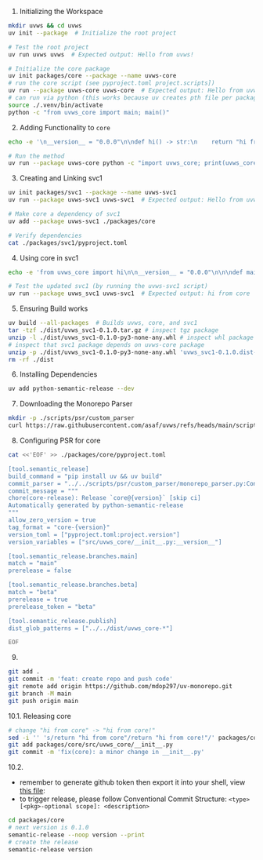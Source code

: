 1. Initializing the Workspace

```bash
mkdir uvws && cd uvws
uv init --package  # Initialize the root project

# Test the root project
uv run uvws uvws  # Expected output: Hello from uvws!

# Initialize the core package
uv init packages/core --package --name uvws-core
# run the core script (see pyproject.toml project.scripts])
uv run --package uvws-core uvws-core  # Expected output: Hello from uvws-core!
# can run via python (this works because uv creates pth file per package)
source ./.venv/bin/activate
python -c "from uvws_core import main; main()"
```

2. Adding Functionality to `core`
```bash
echo -e '\n__version__ = "0.0.0"\n\ndef hi() -> str:\n    return "hi from core"' >> ./packages/core/src/uvws_core/__init__.py

# Run the method
uv run --package uvws-core python -c "import uvws_core; print(uvws_core.hi())"
```

3. Creating and Linking svc1

```bash
uv init packages/svc1 --package --name uvws-svc1
uv run --package uvws-svc1 uvws-svc1  # Expected output: Hello from uvws-svc1!

# Make core a dependency of svc1
uv add --package uvws-svc1 ./packages/core

# Verify dependencies
cat ./packages/svc1/pyproject.toml
```

4. Using core in svc1
```bash
echo -e 'from uvws_core import hi\n\n__version__ = "0.0.0"\n\n\ndef main() -> None:\n    print("svc1 say: ", hi())' > packages/svc1/src/uvws_svc1/__init__.py

# Test the updated svc1 (by running the uvws-svc1 script)
uv run --package uvws_svc1 uvws-svc1  # Expected output: hi from core
```

5. Ensuring Build works
```bash
uv build --all-packages  # Builds uvws, core, and svc1
tar -tzf ./dist/uvws_svc1-0.1.0.tar.gz # inspect tgz package
unzip -l ./dist/uvws_svc1-0.1.0-py3-none-any.whl # inspect whl package
# inspect that svc1 package depends on uvws-core package
unzip -p ./dist/uvws_svc1-0.1.0-py3-none-any.whl 'uvws_svc1-0.1.0.dist-info/METADATA' | grep '^Requires-Dist'
rm -rf ./dist
```

6. Installing Dependencies
```bash
uv add python-semantic-release --dev
```

7. Downloading the Monorepo Parser
```bash
mkdir -p ./scripts/psr/custom_parser
curl https://raw.githubusercontent.com/asaf/uvws/refs/heads/main/scripts/psr/custom_parser/monorepo_parser.py -o ./scripts/psr/custom_parser/monorepo_parser.py
```
8. Configuring PSR for core
```bash
cat <<'EOF' >> ./packages/core/pyproject.toml

[tool.semantic_release]
build_command = "pip install uv && uv build"
commit_parser = "../../scripts/psr/custom_parser/monorepo_parser.py:ConventionalCommitMonorepoParser"
commit_message = """
chore(core-release): Release `core@{version}` [skip ci]
Automatically generated by python-semantic-release
"""
allow_zero_version = true
tag_format = "core-{version}"
version_toml = ["pyproject.toml:project.version"]
version_variables = ["src/uvws_core/__init__.py:__version__"]

[tool.semantic_release.branches.main]
match = "main"
prerelease = false

[tool.semantic_release.branches.beta]
match = "beta"
prerelease = true
prerelease_token = "beta"

[tool.semantic_release.publish]
dist_glob_patterns = ["../../dist/uvws_core-*"]

EOF
```

9. 
```bash
git add .
git commit -m 'feat: create repo and push code'
git remote add origin https://github.com/mdop297/uv-monorepo.git
git branch -M main
git push origin main
```

10.1. Releasing core
```bash
# change "hi from core" -> "hi from core!"
sed -i '' 's/return "hi from core"/return "hi from core!"/' packages/core/src/uvws_core/__init__.py
git add packages/core/src/uvws_core/__init__.py
git commit -m 'fix(core): a minor change in __init__.py'
```


10.2. 
- remember to generate github token then export it into your shell, view [this file](./generate_token.md):
- to trigger release, please follow Conventional Commit Structure: `<type>[<pkg>-optional scope]: <description>`
```bash
cd packages/core
# next version is 0.1.0
semantic-release --noop version --print
# create the release
semantic-release version
```
